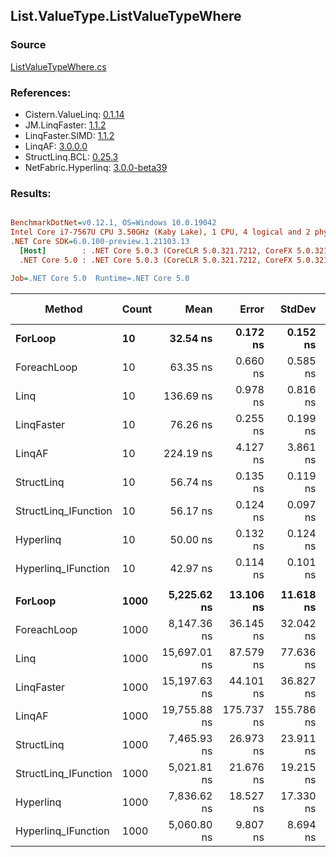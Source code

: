 ﻿## List.ValueType.ListValueTypeWhere

### Source
[ListValueTypeWhere.cs](../LinqBenchmarks/List/ValueType/ListValueTypeWhere.cs)

### References:
- Cistern.ValueLinq: [0.1.14](https://www.nuget.org/packages/Cistern.ValueLinq/0.1.14)
- JM.LinqFaster: [1.1.2](https://www.nuget.org/packages/JM.LinqFaster/1.1.2)
- LinqFaster.SIMD: [1.1.2](https://www.nuget.org/packages/LinqFaster.SIMD/1.0.3)
- LinqAF: [3.0.0.0](https://www.nuget.org/packages/LinqAF/3.0.0.0)
- StructLinq.BCL: [0.25.3](https://www.nuget.org/packages/StructLinq.BCL/0.25.3)
- NetFabric.Hyperlinq: [3.0.0-beta39](https://www.nuget.org/packages/NetFabric.Hyperlinq/3.0.0-beta39)

### Results:
``` ini

BenchmarkDotNet=v0.12.1, OS=Windows 10.0.19042
Intel Core i7-7567U CPU 3.50GHz (Kaby Lake), 1 CPU, 4 logical and 2 physical cores
.NET Core SDK=6.0.100-preview.1.21103.13
  [Host]        : .NET Core 5.0.3 (CoreCLR 5.0.321.7212, CoreFX 5.0.321.7212), X64 RyuJIT
  .NET Core 5.0 : .NET Core 5.0.3 (CoreCLR 5.0.321.7212, CoreFX 5.0.321.7212), X64 RyuJIT

Job=.NET Core 5.0  Runtime=.NET Core 5.0  

```
|               Method | Count |         Mean |      Error |     StdDev | Ratio | RatioSD |   Gen 0 | Gen 1 | Gen 2 | Allocated |
|--------------------- |------ |-------------:|-----------:|-----------:|------:|--------:|--------:|------:|------:|----------:|
|              **ForLoop** |    **10** |     **32.54 ns** |   **0.172 ns** |   **0.152 ns** |  **1.00** |    **0.00** |       **-** |     **-** |     **-** |         **-** |
|          ForeachLoop |    10 |     63.35 ns |   0.660 ns |   0.585 ns |  1.95 |    0.02 |       - |     - |     - |         - |
|                 Linq |    10 |    136.69 ns |   0.978 ns |   0.816 ns |  4.20 |    0.03 |  0.0880 |     - |     - |     184 B |
|           LinqFaster |    10 |     76.26 ns |   0.255 ns |   0.199 ns |  2.35 |    0.01 |  0.1491 |     - |     - |     312 B |
|               LinqAF |    10 |    224.19 ns |   4.127 ns |   3.861 ns |  6.89 |    0.14 |       - |     - |     - |         - |
|           StructLinq |    10 |     56.74 ns |   0.135 ns |   0.119 ns |  1.74 |    0.01 |  0.0191 |     - |     - |      40 B |
| StructLinq_IFunction |    10 |     56.17 ns |   0.124 ns |   0.097 ns |  1.73 |    0.01 |       - |     - |     - |         - |
|            Hyperlinq |    10 |     50.00 ns |   0.132 ns |   0.124 ns |  1.54 |    0.01 |       - |     - |     - |         - |
|  Hyperlinq_IFunction |    10 |     42.97 ns |   0.114 ns |   0.101 ns |  1.32 |    0.01 |       - |     - |     - |         - |
|                      |       |              |            |            |       |         |         |       |       |           |
|              **ForLoop** |  **1000** |  **5,225.62 ns** |  **13.106 ns** |  **11.618 ns** |  **1.00** |    **0.00** |       **-** |     **-** |     **-** |         **-** |
|          ForeachLoop |  1000 |  8,147.36 ns |  36.145 ns |  32.042 ns |  1.56 |    0.01 |       - |     - |     - |         - |
|                 Linq |  1000 | 15,697.01 ns |  87.579 ns |  77.636 ns |  3.00 |    0.02 |  0.0610 |     - |     - |     184 B |
|           LinqFaster |  1000 | 15,197.63 ns |  44.101 ns |  36.827 ns |  2.91 |    0.01 | 31.2347 |     - |     - |   65504 B |
|               LinqAF |  1000 | 19,755.88 ns | 175.737 ns | 155.786 ns |  3.78 |    0.03 |       - |     - |     - |         - |
|           StructLinq |  1000 |  7,465.93 ns |  26.973 ns |  23.911 ns |  1.43 |    0.01 |  0.0153 |     - |     - |      40 B |
| StructLinq_IFunction |  1000 |  5,021.81 ns |  21.676 ns |  19.215 ns |  0.96 |    0.00 |       - |     - |     - |         - |
|            Hyperlinq |  1000 |  7,836.62 ns |  18.527 ns |  17.330 ns |  1.50 |    0.00 |       - |     - |     - |         - |
|  Hyperlinq_IFunction |  1000 |  5,060.80 ns |   9.807 ns |   8.694 ns |  0.97 |    0.00 |       - |     - |     - |         - |
